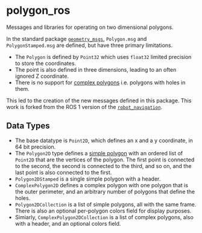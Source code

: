 # polygon_ros
Messages and libraries for operating on two dimensional polygons.

In the standard package [`geometry_msgs`](https://github.com/ros2/common_interfaces/blob/rolling/geometry_msgs/msg/Polygon.msg), `Polygon.msg` and `PolygonStamped.msg` are defined, but have three primary limitations.
 * The `Polygon` is defined by `Point32` which uses `float32` limited precision to store the coordinates.
 * The point is also defined in three dimensions, leading to an often ignored Z coordinate.
 * There is no support for [complex polygons](https://en.wikipedia.org/wiki/Complex_polygon) i.e. polygons with holes in them.

This led to the creation of the new messages defined in this package. This work is forked from the ROS 1 version of the [`robot_navigation`](https://github.com/locusrobotics/robot_navigation).

## Data Types

 * The base datatype is `Point2D`, which defines an x and a y coordinate, in 64 bit precision.
 * The `Polygon2D` type defines a [simple polygon](https://en.wikipedia.org/wiki/Simple_polygon) with an ordered list of `Point2D` that are the vertices of the polygon. The first point is connected to the second, the second is connected to the third, and so on, and the last point is also connected to the first.
 * `Polygon2DStamped` is a single simple polygon with a header.
 * `ComplexPolygon2D` defines a complex polygon with one polygon that is the outer perimeter, and an arbitrary number of polygons that define the holes.
 * `Polygon2DCollection` is a list of simple polygons, all with the same frame. There is also an optional per-polygon colors field for display purposes.
 * Simiarly, `ComplexPolygon2DCollection` is a list of complex polygons, also with a header, and an optional colors field.

